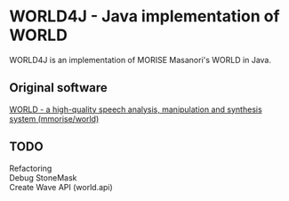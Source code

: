 # WORLD4J - Java implementation of WORLD

WORLD4J is an implementation of MORISE Masanori's WORLD in Java.

## Original software
[WORLD - a high-quality speech analysis, manipulation and synthesis system (mmorise/world)](https://github.com/mmorise/World)

## TODO

Refactoring
<br>
Debug StoneMask
<br>
Create Wave API (world.api)